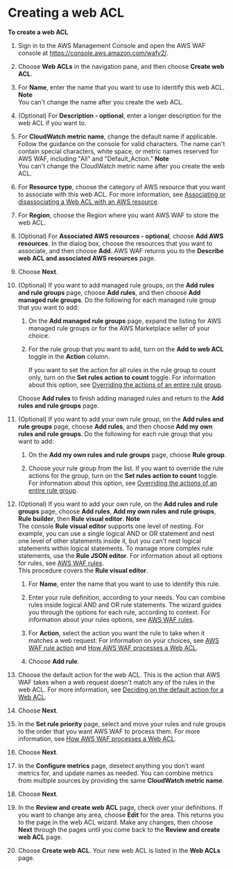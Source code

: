 # Creating a web ACL<a name="web-acl-creating"></a><a name="web-acl-creating-procedure"></a>

**To create a web ACL**

1. Sign in to the AWS Management Console and open the AWS WAF console at [https://console\.aws\.amazon\.com/wafv2/](https://console.aws.amazon.com/wafv2/)\. 

1. Choose **Web ACLs** in the navigation pane, and then choose **Create web ACL**\.

1. For **Name**, enter the name that you want to use to identify this web ACL\. 
**Note**  
You can't change the name after you create the web ACL\.

1. \(Optional\) For **Description \- optional**, enter a longer description for the web ACL if you want to\. 

1. For **CloudWatch metric name**, change the default name if applicable\. Follow the guidance on the console for valid characters\. The name can't contain special characters, white space, or metric names reserved for AWS WAF, including "All" and "Default\_Action\."
**Note**  
You can't change the CloudWatch metric name after you create the web ACL\.

1. For **Resource type**, choose the category of AWS resource that you want to associate with this web ACL\. For more information, see [Associating or disassociating a Web ACL with an AWS resource](web-acl-associating-aws-resource.md)\.

1. For **Region**, choose the Region where you want AWS WAF to store the web ACL\.

1. \(Optional\) For **Associated AWS resources \- optional**, choose **Add AWS resources**\. In the dialog box, choose the resources that you want to associate, and then choose **Add**\. AWS WAF returns you to the **Describe web ACL and associated AWS resources** page\. 

1. Choose **Next**\.

1. \(Optional\) If you want to add managed rule groups, on the **Add rules and rule groups** page, choose **Add rules**, and then choose **Add managed rule groups**\. Do the following for each managed rule group that you want to add:

   1. On the **Add managed rule groups** page, expand the listing for AWS managed rule groups or for the AWS Marketplace seller of your choice\.

   1. For the rule group that you want to add, turn on the **Add to web ACL** toggle in the **Action** column\. 

      If you want to set the action for all rules in the rule group to count only, turn on the **Set rules action to count** toggle\. For information about this option, see [Overriding the actions of an entire rule group](web-acl-processing.md#web-acl-override-actions)\.

   Choose **Add rules** to finish adding managed rules and return to the **Add rules and rule groups** page\.

1. \(Optional\) If you want to add your own rule group, on the **Add rules and rule groups** page, choose **Add rules**, and then choose **Add my own rules and rule groups**\. Do the following for each rule group that you want to add:

   1. On the **Add my own rules and rule groups** page, choose **Rule group**\.

   1.  Choose your rule group from the list\. If you want to override the rule actions for the group, turn on the **Set rules action to count** toggle\. For information about this option, see [Overriding the actions of an entire rule group](web-acl-processing.md#web-acl-override-actions)\.

1. \(Optional\) If you want to add your own rule, on the **Add rules and rule groups** page, choose **Add rules**, **Add my own rules and rule groups**, **Rule builder**, then **Rule visual editor**\. 
**Note**  
The console **Rule visual editor** supports one level of nesting\. For example, you can use a single logical AND or OR statement and nest one level of other statements inside it, but you can't nest logical statements within logical statements\. To manage more complex rule statements, use the **Rule JSON editor**\. For information about all options for rules, see [AWS WAF rules](waf-rules.md)\.   
This procedure covers the **Rule visual editor**\. 

   1. For **Name**, enter the name that you want to use to identify this rule\. 

   1. Enter your rule definition, according to your needs\. You can combine rules inside logical AND and OR rule statements\. The wizard guides you through the options for each rule, according to context\. For information about your rules options, see [AWS WAF rules](waf-rules.md)\. 

   1. For **Action**, select the action you want the rule to take when it matches a web request\. For information on your choices, see [AWS WAF rule action](waf-rule-action.md) and [How AWS WAF processes a Web ACL](web-acl-processing.md)\.

   1. Choose **Add rule**\.

1. Choose the default action for the web ACL\. This is the action that AWS WAF takes when a web request doesn't match any of the rules in the web ACL\. For more information, see [Deciding on the default action for a Web ACL](web-acl-processing.md#web-acl-default-action)\.

1. Choose **Next**\.

1. In the **Set rule priority** page, select and move your rules and rule groups to the order that you want AWS WAF to process them\. For more information, see [How AWS WAF processes a Web ACL](web-acl-processing.md)\. 

1. Choose **Next**\.

1. In the **Configure metrics** page, deselect anything you don't want metrics for, and update names as needed\. You can combine metrics from multiple sources by providing the same **CloudWatch metric name**\. 

1. Choose **Next**\.

1. In the **Review and create web ACL** page, check over your definitions\. If you want to change any area, choose **Edit** for the area\. This returns you to the page in the web ACL wizard\. Make any changes, then choose **Next** through the pages until you come back to the **Review and create web ACL** page\.

1. Choose **Create web ACL**\. Your new web ACL is listed in the **Web ACLs** page\.